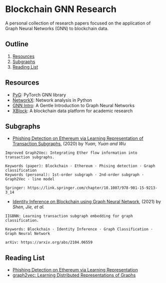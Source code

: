 # Blockchain GNN Research

A personal collection of research papers focused on the application of Graph Neural Networks (GNN) to blockchain data.

## Outline
1. [Resources](#resources)
2. [Subgraphs](#subgraphs)
3. [Reading List](#reading-list)

## Resources <a name="resources"></a>
* [PyG](https://github.com/pyg-team/pytorch_geometric): PyTorch GNN library
* [NetworkX](https://networkx.org/documentation/stable/reference/introduction.html): Network analysis in Python
* [GNN Intro](https://distill.pub/2021/gnn-intro/): A Gentle Introduction to Graph Neural Networks
* [XBlock](http://xblock.pro/#/): A blockchain data platform for academic research

## Subgraphs <a name="subgraphs"></a>
* [Phishing Detection on Ethereum via Learning Representation of Transaction Subgraphs](https://github.com/christam96/Blockchain-GNN-Research/blob/main/papers/Improved%20graph2vec%20(Nov%202021).pdf), (2020) by *Yuan, Yuan and Wu*
```
Improved Graph2Vec: Integrating Ether flow information into transaction subgraphs.

Keywords (paper): Blockchain · Ethereum · Phising detection · Graph classification
Keywords (personal): 1st-order subgraph · 2nd-order subgraph · Graph2Vec · line model

Springer: https://link.springer.com/chapter/10.1007/978-981-15-9213-3_14
```
* [Identity Inference on Blockchain using Graph Neural Network](https://github.com/christam96/Blockchain-GNN-Research/blob/main/papers/I%5E2BGNN%20(April%202021).pdf), (2021) by *Shen, Jie, et al.*
```
IIGBNN: Learning transaction subgraph embedding for graph classification.

Keywords: Blockchain · Identity Inference · Graph Classification · Graph Neural Network

arXiv: https://arxiv.org/abs/2104.06559
```

## Reading List <a name="reading-list"></a>
* [Phishing Detection on Ethereum via Learning Representation](https://link.springer.com/chapter/10.1007/978-981-15-9213-3_14)
* [graph2vec: Learning Distributed Representations of Graphs](https://arxiv.org/abs/1707.05005)
